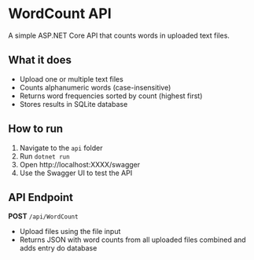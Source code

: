 # WordCount API

A simple ASP.NET Core API that counts words in uploaded text files.

## What it does

- Upload one or multiple text files
- Counts alphanumeric words (case-insensitive)
- Returns word frequencies sorted by count (highest first)
- Stores results in SQLite database

## How to run

1. Navigate to the `api` folder
2. Run `dotnet run`
3. Open http://localhost:XXXX/swagger
4. Use the Swagger UI to test the API

## API Endpoint

**POST** `/api/WordCount`
- Upload files using the file input
- Returns JSON with word counts from all uploaded files combined and adds entry do database
